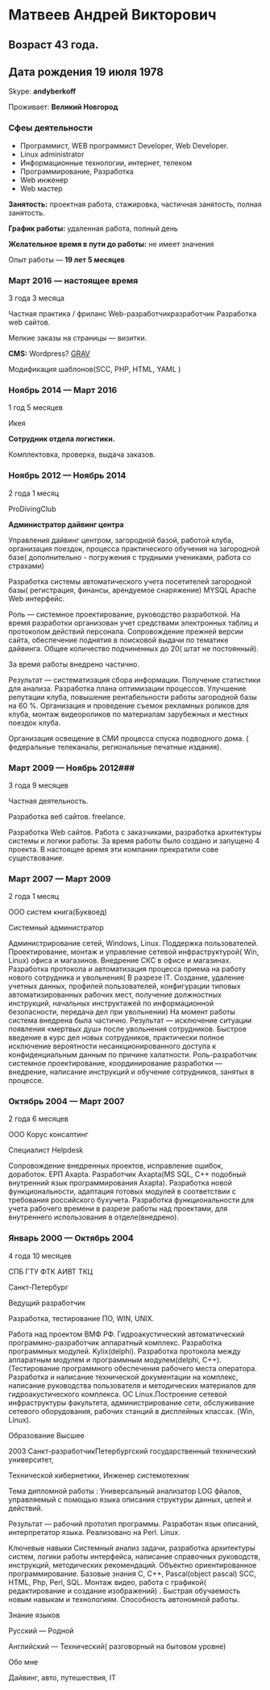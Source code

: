 
# Матвеев Андрей Викторович

## Возраст 43 года. 

## Дата рождения 19 июля 1978

Skype: **andyberkoff**

Проживает: **Великий Новгород**

### Сфеы деятельности
* Программист, WEB программист Developer, Web Developer.
* Linux administrator
* Информационные технологии, интернет, телеком
* Программирование, Разработка
* Web инженер
* Web мастер

**Занятость:** проектная работа, стажировка, частичная занятость, полная занятость.

**График работы:** удаленная работа, полный день

**Желательное время в пути до работы:** не имеет значения

Опыт работы — **19 лет 5 месяцев**

### Март 2016 — настоящее время ###

3 года 3 месяца

Частная практика / фриланс
Web-разработчикразработчик
Разработка web сайтов.

Мелкие заказы на страницы — визитки. 

**CMS:** Wordpress? [GRAV](https://getgrav.org)

Модификация шаблонов(SCC, PHP, HTML, YAML )


### Ноябрь 2014 — Март 2016 ###

1 год 5 месяцев

Икея

**Сотрудник отдела логистики.** 

Комплектовка, проверка, выдача заказов.

### Ноябрь 2012 — Ноябрь 2014 ###

2 года 1 месяц

ProDivingClub

**Администратор дайвинг центра** 

Управления дайвинг центром, загородной базой, работой клуба, организация поездок, процесса
практического обучения на загородной базе( дополнительно - погружения с трудными учениками, работа со страхами) 

Разработка системы автоматического учета посетителей загородной базы( регистрация, финансы, арендуемое снаряжение) MYSQL Apache Web интерфейс. 

Роль — системное проектирование, руководство разработкой. На время разработки организован
учет средствами электронных таблиц и протоколом действий персонала. Сопровождение прежней версии сайта, обеспечение поднятия в поисковой выдачи по тематике дайвинга. Общее  количество подчиненных до 20( штат не постоянный). 

За время работы внедрено частично. 

Результат — систематизация сбора информации. Получение статистики для
анализа. Разработка плана оптимизации процессов. Улучшение репутации клуба, повышение
рентабельности работы загородной базы на 60 %. Организация и проведение съемок
рекламных роликов для клуба, монтаж видеороликов по материалам зарубежных и местных
поездок клуба.

Организация освещение в СМИ процесса спуска подводного дома. ( федеральные
телеканалы, региональные печатные издания).


### Март 2009 — Ноябрь 2012###

3 года 9 месяцев

Частная деятельность.


Разработка веб сайтов. freelance.

Разработка Web сайтов. Работа с заказчиками, разработка архитектуры системы и логики
работы. За время работы было создано и запущено 4 проекта. В настоящее время эти
компании прекратили сове существование.

### Март 2007 — Март 2009 ###

2 года 1 месяц

ООО систем книга(Буквоед)

Системный администратор

Администрирование сетей, Windows, Linux. Поддержка пользователей.
Проектирование, монтаж и управление сетевой инфраструктурой( Win, Linux) офиса и
магазинов. Внедрение СКС в офисе и магазинах. Разработка протокола и автоматизация
процесса приема на работу нового сотрудника и увольнения( В разрезе IT. Создание,
удаление учетных данных, профилей пользователей, конфигурации типовых
автоматизированных рабочих мест, получение должностных инструкций, начальных
инструктажей по информационной безопасности, передача дел при увольнении) На момент
работы система внедрена была частично. Результат — исключение ситуации появления
«мертвых душ» после увольнения сотрудников. Быстрое введение в курс дел новых
сотрудников, практически полное исключение вероятности несанкционированного доступа к
конфиденциальным данным по причине халатности.
Роль-разработчик системное проектирование, координирование разработки — внедрение, написание
инструкций и обучение сотрудников, занятых в процессе.


### Октябрь 2004 — Март 2007 ###

2 года 6 месяцев

ООО Корус консалтинг

Специалист Helpdesk


Сопровождение внедренных проектов, исправление ошибок, доработок.
ЕРП Axapta. Разработчик Axapta(MS SQL, C++ подобный внутренний язык
программирования Axapta). Разработка новой функциональности, адаптация готовых
модулей в соответствии с требования российского бухучета. Разработка функциональности
для учета рабочего времени в разрезе работы над проектами, для внутреннего использования
в отделе(внедрено).


### Январь 2000 — Октябрь 2004 ###

4 года 10 месяцев

СПБ ГТУ ФТК АИВТ ТКЦ

Санкт-Петербург

Ведущий разработчик

Разработка, тестирование ПО, WIN, UNIX.

Работа над проектом ВМФ РФ. Гидроакустический автоматический программно-разработчик
аппаратный комплекс.
Разработка программных модулей. Kylix(delphi). Разработка протокола между аппаратным
модулем и программным модулем(delphi, C++). (Тестирование программного обеспечения
рабочего места оператора. Разработка и написание технической документации на комплекс,
написание руководства пользователя и методических материалов для гидроакустического
комплекса. ОС Linux.Построение сетевой инфраструктуры факультета, администрирование сети, обслуживание
сетевого оборудования, рабочих станций в дисплейных классах. (Win, Linux).


Образование Высшее

2003
Санкт-разработчикПетербургский государственный технический университет,

Технической кибернетики, Инженер системотехник

Тема дипломной работы : Универсальный анализатор LOG фйалов, управляемый с помощью
языка описания структуры данных, целей и действий. 

Результат — рабочий прототип
программы. Разработан язык описаний, интерпретатор языка. Реализовано на Perl. Linux.


Ключевые навыки
Системный анализ задачи, разработка архитектуры систем, логики работы интерфейса,
написание справочных руководств, инструкций, методических рекомендаций. Объектно
ориентированное программирование. Базовые знания C, C++, Pascal(object pascal) SCC,
HTML, Php, Perl, SQL. Монтаж видео, работа с графикой( редактирование и создание
изображений) . Быстрая обучаемость новым навыкам и технологиям. Способность
автономной работы.

Знание языков

Русский — Родной

Английский — Технический( разговорный на бытовом уровне)


Обо мне

Дайвинг, авто, путешествия, IT